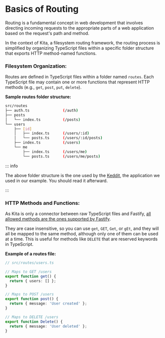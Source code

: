 # Basics of Routing

Routing is a fundamental concept in web development that involves directing
incoming requests to the appropriate parts of a web application based on the
request's path and method.

In the context of Kita, a filesystem routing framework, the routing process is
simplified by organizing TypeScript files within a specific folder structure
that exports HTTP method-named functions.

### Filesystem Organization:

Routes are defined in TypeScript files within a folder named `routes`. Each
TypeScript file may contain one or more functions that represent HTTP methods
(e.g., `get`, `post`, `put`, `delete`).

**Sample routes folder structure:**

```sh
src/routes
├── auth.ts               (/auth)
├── posts
│   └── index.ts          (/posts)
└── users
    ├── [id]
    │   ├── index.ts      (/users/:id)
    │   └── posts.ts      (/users/:id/posts)
    ├── index.ts          (/users)
    └── me
        ├── index.ts      (/users/me)
        └── posts.ts      (/users/me/posts)
```

::: info

The above folder structure is the one used by the [Keddit](../learn/index.md),
the application we used in our example. You should read it afterward.

:::

### HTTP Methods and Functions:

As Kita is only a connector between raw TypeScript files and Fastify,
[all allowed methods are the ones supported by Fastify](https://github.com/fastify/fastify/blob/main/lib/httpMethods.js).

They are case insensitive, so you can use `get`, `GET`, `Get`, or `gEt`, and
they will all be mapped to the same method, although only one of them can be
used at a time. This is useful for methods like `DELETE` that are reserved
keywords in TypeScript.

**Example of a routes file:**

```ts
// src/routes/users.ts

// Maps to GET /users
export function get() {
  return { users: [] };
}

// Maps to POST /users
export function post() {
  return { message: 'User created' };
}

// Maps to DELETE /users
export function Delete() {
  return { message: 'User deleted' };
}
```
